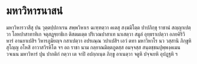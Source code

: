 <h1>มหาวิหารนาสนํ</h1>
<p>มหาวิหารวาสีสุ ปน วุตฺตปฺปกาเรน สพฺพวิหาเร ฉเฑฺฑตฺวา คเตสุ สงฺฆมิโตฺต ปาปภิกฺขุ ราชานํ สญฺญาเปตฺวา โลหปาสาทาทิเก จตุสฎฺฐฺยาธิเก ติสตมเตฺต ปริเวณปาสาเท นาเสตฺวา สมูลํ อุทฺธราเปตฺวา อภยคิริวิหารํ อานยาเปสิฯ วิหารภูมิยญฺจ กสาเปตฺวา อปรเณฺณ วปาเปสิฯ เอวํ ตทา มหาวิหาโร นว วสฺสานิ ภิกฺขูหิ สุโญฺญ อโหสิ อาวาสวิรหิโต จฯ อถ ราชา  นาม กลฺยาณมิตฺตภูตสฺส อมจฺจสฺส สนฺตชฺชนปุพฺพงฺคเมน วจเนน  มหาวิหารํ ปุน ปากติกํ กตฺวา เต จาปิ อปกฺกเนฺต ภิกฺขู อาเนตฺวา จตูหิ ปจฺจเยหิ อุปฎฺฐหิ ฯ</p>





